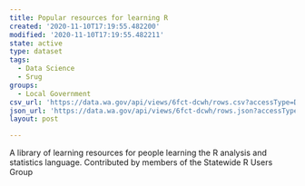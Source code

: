 ```yaml
---
title: Popular resources for learning R
created: '2020-11-10T17:19:55.482200'
modified: '2020-11-10T17:19:55.482211'
state: active
type: dataset
tags:
  - Data Science
  - Srug
groups:
  - Local Government
csv_url: 'https://data.wa.gov/api/views/6fct-dcwh/rows.csv?accessType=DOWNLOAD'
json_url: 'https://data.wa.gov/api/views/6fct-dcwh/rows.json?accessType=DOWNLOAD'
layout: post

---
```

A library of learning resources for people learning the R analysis and statistics language. Contributed by members of the Statewide R Users Group
